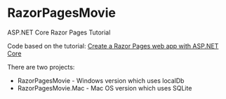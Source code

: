 # RazorPagesMovie
ASP.NET Core Razor Pages Tutorial

Code based on the tutorial: [Create a Razor Pages web app with ASP.NET Core](https://docs.microsoft.com/en-us/aspnet/core/tutorials/razor-pages)

There are two projects:
* RazorPagesMovie - Windows version which uses localDb
* RazorPagesMovie.Mac - Mac OS version which uses SQLite

